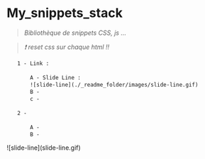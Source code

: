 # My_snippets_stack
>*Bibliothèque de snippets CSS, js ...*

>*❗ reset css sur chaque html !!*

<ul>

    1 - Link :

        A - Slide Line : 
        ![slide-line](./_readme_folder/images/slide-line.gif)
        B - 
        c -

    2 -

        A -
        B -

</ul>
        ![slide-line](slide-line.gif)
